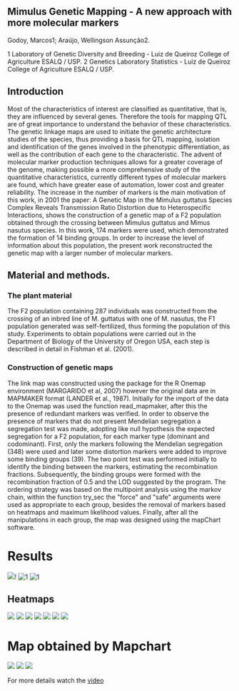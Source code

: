 ## Mimulus Genetic Mapping - A new approach with more molecular markers

Godoy, Marcos1;    Araújo, Wellingson Assunção2. 

1 Laboratory of Genetic Diversity and Breeding - Luiz de Queiroz College of Agriculture ESALQ / USP.
2 Genetics Laboratory Statistics - Luiz de Queiroz College of Agriculture ESALQ / USP.


## Introduction 

Most of the characteristics of interest are classified as quantitative, that is, they are influenced by several genes. Therefore the tools for mapping QTL are of great importance to understand the behavior of these characteristics.
The genetic linkage maps are used to initiate the genetic architecture studies of the species, thus providing a basis for QTL mapping, isolation and identification of the genes involved in the phenotypic differentiation, as well as the contribution of each gene to the characteristic.
The advent of molecular marker production techniques allows for a greater coverage of the genome, making possible a more comprehensive study of the quantitative characteristics, currently different types of molecular markers are found, which have greater ease of automation, lower cost and greater reliability.
The increase in the number of markers is the main motivation of this work, in 2001 the paper: A Genetic Map in the Mimulus guttatus Species Complex Reveals Transmission Ratio Distortion due to Heterospecific Interactions, shows the construction of a genetic map of a F2 population obtained through the crossing between Mimulus guttatus and Mimus nasutus species. In this work, 174 markers were used, which demonstrated the formation of 14 binding groups. In order to increase the level of information about this population, the present work reconstructed the genetic map with a larger number of molecular markers.

## Material and methods.

### The plant material

The F2 population containing 287 individuals was constructed from the crossing of an inbred line of M. guttatus with one of M. nasutus, the F1 population generated was self-fertilized, thus forming the population of this study. Experiments to obtain populations were carried out in the Department of Biology of the University of Oregon USA, each step is described in detail in Fishman et al. (2001).

### Construction of genetic maps

The link map was constructed using the package for the R Onemap environment (MARGARIDO et al, 2007) however the original data are in MAPMAKER format (LANDER et al., 1987). Initially for the import of the data to the Onemap was used the function read_mapmaker, after this the presence of redundant markers was verified. In order to observe the presence of markers that do not present Mendelian segregation a segregation test was made, adopting like null hypothesis the expected segregation for a F2 population, for each marker type (dominant and codominant). First, only the markers following the Mendelian segregation (348) were used and later some distortion markers were added to improve some binding groups (39). The two point test was performed initially to identify the binding between the markers, estimating the recombination fractions. Subsequently, the binding groups were formed with the recombination fraction of 0.5 and the LOD suggested by the program. The ordering strategy was based on the multipoint analysis using the markov chain, within the function try_sec the "force" and "safe" arguments were used as appropriate to each group, besides the removal of markers based on heatmaps and maximum likelihood values. Finally, after all the manipulations in each group, the map was designed using the mapChart software.

# Results
![](https://github.com/wsaraujo/mapamimulus.github.io/blob/master/img13.jpg)!
![1](https://github.com/wsaraujo/mapamimulus.github.io/blob/master/img14.jpg)
![1](https://github.com/wsaraujo/mapamimulus.github.io/blob/master/img16.jpg)

## Heatmaps
![](https://github.com/wsaraujo/mapamimulus.github.io/blob/master/0001.jpg)
![](https://github.com/wsaraujo/mapamimulus.github.io/blob/master/0002.jpg)
![](https://github.com/wsaraujo/mapamimulus.github.io/blob/master/0003.jpg)
![](https://github.com/wsaraujo/mapamimulus.github.io/blob/master/0004.jpg)
![](https://github.com/wsaraujo/mapamimulus.github.io/blob/master/0005.jpg)
![](https://github.com/wsaraujo/mapamimulus.github.io/blob/master/0006.jpg)
![](https://github.com/wsaraujo/mapamimulus.github.io/blob/master/0007.jpg)

# Map obtained by Mapchart

![](https://github.com/wsaraujo/mapamimulus.github.io/blob/master/mapa1.png)
![](https://github.com/wsaraujo/mapamimulus.github.io/blob/master/mapa2.png)
![](https://github.com/wsaraujo/mapamimulus.github.io/blob/master/mapa3.png)

For more details watch the [video](https://youtu.be/RIjswHuOBMct)

